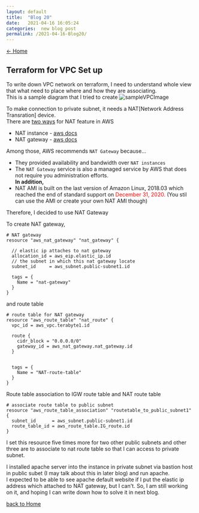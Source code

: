 ```yaml
---
layout: default
title:  "Blog 20"
date:   2021-04-16 16:05:24
categories:  new blog post
permalink: /2021-04-16-Blog20/
---
```

[<- Home](https://keiyamo.github.io/)  

## Terraform for VPC Set up  
To write down VPC network on terraform, I need to understand whole view that what need to place where and how they are associating.  
This is a sample diagram that I tried to create
![sampleVPCImage](https://d2i5xfuhwts0l0.cloudfront.net/wp-content/uploads/2019/02/Screen-Shot-2019-02-07-at-15.43.57.png)

To make connection to private subnet, it needs a NAT[Network Address Transration] device.  
There are [two ways](https://docs.aws.amazon.com/vpc/latest/userguide/vpc-nat.html) for NAT feature in AWS  
- NAT instance - [aws docs](https://docs.aws.amazon.com/vpc/latest/userguide/VPC_NAT_Instance.html)
- NAT gateway - [aws docs](https://docs.aws.amazon.com/vpc/latest/userguide/vpc-nat-gateway.html)


Among those, AWS recommends `NAT Gateway` because...
- They provided availability and bandwidth over `NAT instances`   
- The `NAT Gateway` service is also a managed service by AWS that does not require you administration efforts.  
**In addition,**  
- NAT AMI is built on the last version of Amazon Linux, 2018.03 which reached the end of standard support on <span style="color:red">December 31, 2020.</span> (You stil can use the AMI or create your own NAT AMI though)   


Therefore, I decided to use NAT Gateway

To create NAT gateway,  
```
# NAT gateway
resource "aws_nat_gateway" "nat_gateway" {

  // elastic ip attaches to nat gateway
  allocation_id = aws_eip.elastic_ip.id   
  // the subnet in which this nat gateway locate     
  subnet_id     = aws_subnet.public-subnet1.id 

  tags = {
    Name = "nat-gateway"
  }
}
```

and route table  
```
# route table for NAT gateway
resource "aws_route_table" "nat_route" {
  vpc_id = aws_vpc.terabyte1.id

  route {
    cidr_block = "0.0.0.0/0"
    gateway_id = aws_nat_gateway.nat_gateway.id
  }
  

  tags = {
    Name = "NAT-route-table"
  }
}
```

Route table association to IGW route table and NAT route table
```
# associate route table to public subnet
resource "aws_route_table_association" "routetable_to_public_subnet1" {
  subnet_id      = aws_subnet.public-subnet1.id
  route_table_id = aws_route_table.IG_route.id
}
```
I set this resource five times more for two other public subnets and other three are to associate to nat route table so that I can access to private subnet.  


I installed apache server into the instance in private subnet via bastion host in public subet (I may talk about this in later blog) and run apache.  
I expected to be able to see apache default website if I put the elastic ip address which attached to NAT gateway, but I can't.  So, I am still working on it, and hoping I can write down how to solve it in next blog.  


[back to Home](https://keiyamo.github.io/)


